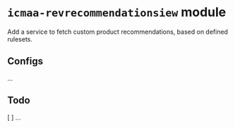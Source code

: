 # `icmaa-revrecommendationsiew` module

Add a service to fetch custom product recommendations, based on defined rulesets.

## Configs

...

## Todo

[ ] ...

